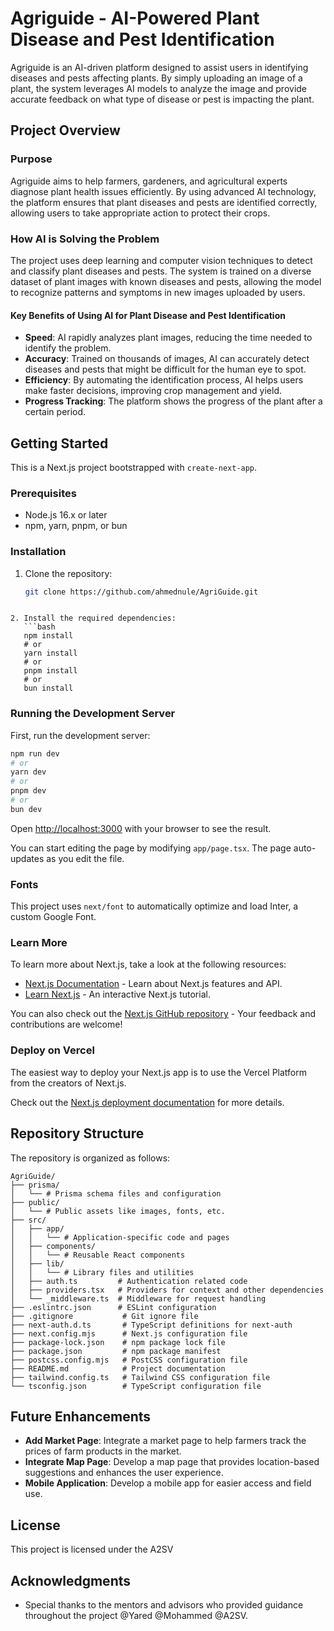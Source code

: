 
# Agriguide - AI-Powered Plant Disease and Pest Identification

Agriguide is an AI-driven platform designed to assist users in identifying diseases and pests affecting plants. By simply uploading an image of a plant, the system leverages AI models to analyze the image and provide accurate feedback on what type of disease or pest is impacting the plant.

## Project Overview

### Purpose
Agriguide aims to help farmers, gardeners, and agricultural experts diagnose plant health issues efficiently. By using advanced AI technology, the platform ensures that plant diseases and pests are identified correctly, allowing users to take appropriate action to protect their crops.

### How AI is Solving the Problem
The project uses deep learning and computer vision techniques to detect and classify plant diseases and pests. The system is trained on a diverse dataset of plant images with known diseases and pests, allowing the model to recognize patterns and symptoms in new images uploaded by users.

#### Key Benefits of Using AI for Plant Disease and Pest Identification
- **Speed**: AI rapidly analyzes plant images, reducing the time needed to identify the problem.
- **Accuracy**: Trained on thousands of images, AI can accurately detect diseases and pests that might be difficult for the human eye to spot.
- **Efficiency**: By automating the identification process, AI helps users make faster decisions, improving crop management and yield.
- **Progress Tracking**: The platform shows the progress of the plant after a certain period.

## Getting Started

This is a Next.js project bootstrapped with `create-next-app`.

### Prerequisites
- Node.js 16.x or later
- npm, yarn, pnpm, or bun

### Installation
1. Clone the repository:
   ```bash
   git clone https://github.com/ahmednule/AgriGuide.git
   ```
```

2. Install the required dependencies:
   ```bash
   npm install
   # or
   yarn install
   # or
   pnpm install
   # or
   bun install
   ```

### Running the Development Server
First, run the development server:

```bash
npm run dev
# or
yarn dev
# or
pnpm dev
# or
bun dev
```

Open [http://localhost:3000](http://localhost:3000) with your browser to see the result.

You can start editing the page by modifying `app/page.tsx`. The page auto-updates as you edit the file.

### Fonts
This project uses `next/font` to automatically optimize and load Inter, a custom Google Font.

### Learn More
To learn more about Next.js, take a look at the following resources:
- [Next.js Documentation](https://nextjs.org/docs) - Learn about Next.js features and API.
- [Learn Next.js](https://nextjs.org/learn) - An interactive Next.js tutorial.

You can also check out the [Next.js GitHub repository](https://github.com/vercel/next.js/) - Your feedback and contributions are welcome!

### Deploy on Vercel
The easiest way to deploy your Next.js app is to use the Vercel Platform from the creators of Next.js.

Check out the [Next.js deployment documentation](https://nextjs.org/docs/deployment) for more details.

## Repository Structure

The repository is organized as follows:

```
AgriGuide/
├── prisma/
│   └── # Prisma schema files and configuration
├── public/
│   └── # Public assets like images, fonts, etc.
├── src/
│   ├── app/
│   │   └── # Application-specific code and pages
│   ├── components/
│   │   └── # Reusable React components
│   ├── lib/
│   │   └── # Library files and utilities
│   ├── auth.ts         # Authentication related code
│   ├── providers.tsx   # Providers for context and other dependencies
│   └── _middleware.ts  # Middleware for request handling
├── .eslintrc.json      # ESLint configuration
├── .gitignore           # Git ignore file
├── next-auth.d.ts       # TypeScript definitions for next-auth
├── next.config.mjs      # Next.js configuration file
├── package-lock.json    # npm package lock file
├── package.json         # npm package manifest
├── postcss.config.mjs   # PostCSS configuration file
├── README.md            # Project documentation
├── tailwind.config.ts   # Tailwind CSS configuration file
└── tsconfig.json        # TypeScript configuration file
```

## Future Enhancements

- **Add Market Page**: Integrate a market page to help farmers track the prices of farm products in the market.
- **Integrate Map Page**: Develop a map page that provides location-based suggestions and enhances the user experience.
- **Mobile Application**: Develop a mobile app for easier access and field use.

## License
This project is licensed under the A2SV

## Acknowledgments
- Special thanks to the mentors and advisors who provided guidance throughout the project @Yared @Mohammed @A2SV.
